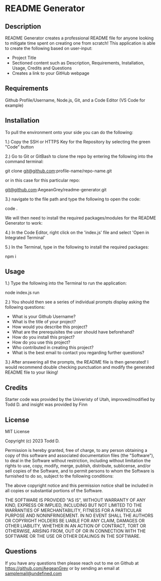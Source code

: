 # README Generator
  ## Description
  README Generator creates a professional README file for anyone looking to mitigate time spent on creating one from scratch!
  This application is able to create the following based on user-input:
  * Project Title
  * Sectioned content such as Description, Requirements, Installation, Usage, Credits and Questions
  * Creates a link to your GitHub webpage



  ## Requirements
  Github Profile/Username, Node.js, Git, and a Code Editor (VS Code for example)
  


  ## Installation
  To pull the environment onto your side you can do the following:

1.) Copy the SSH or HTTPS Key for the Repository by selecting the green "Code" button

2.) Go to Git or GitBash to clone the repo by entering the following into the command terminal:

git clone git@github.com:profile-name/repo-name.git

or in this case for this particular repo:

git@github.com:AegeanGrey/readme-generator.git

3.) navigate to the file path and type the following to open the code:

code .
  
We will then need to install the required packages/modules for the README Generator to work:

4.) In the Code Editor, right click on the 'index.js' file and select 'Open in Integrated Terminal'

5.) In the Terminal, type in the following to install the required packages:

npm i
  


  ## Usage
1.) Type the following into the Terminal to run the application:

node index.js run

2.) You should then see a series of individual prompts display asking the following questions:

* What is your Github Username?
* What is the title of your project?
* How would you describe this project?
* What are the prerequisites the user should have beforehand?
* How do you install this project?
* How do you use this project?
* Who contributed in creating this project?
* What is the best email to contact you regarding further questions?

3.) After answering all the prompts, the README file is then generated! I would recommend double checking punctuation and modify the generated README file to your liking! 
  


  ## Credits
  Starter code was provided by the Univeristy of Utah, improved/modified by Todd D. and insight was provided by Finn
  

  ## License
  MIT License

Copyright (c) 2023 Todd D.

Permission is hereby granted, free of charge, to any person obtaining a copy
of this software and associated documentation files (the "Software"), to deal
in the Software without restriction, including without limitation the rights
to use, copy, modify, merge, publish, distribute, sublicense, and/or sell
copies of the Software, and to permit persons to whom the Software is
furnished to do so, subject to the following conditions:

The above copyright notice and this permission notice shall be included in all
copies or substantial portions of the Software.

THE SOFTWARE IS PROVIDED "AS IS", WITHOUT WARRANTY OF ANY KIND, EXPRESS OR
IMPLIED, INCLUDING BUT NOT LIMITED TO THE WARRANTIES OF MERCHANTABILITY,
FITNESS FOR A PARTICULAR PURPOSE AND NONINFRINGEMENT. IN NO EVENT SHALL THE
AUTHORS OR COPYRIGHT HOLDERS BE LIABLE FOR ANY CLAIM, DAMAGES OR OTHER
LIABILITY, WHETHER IN AN ACTION OF CONTRACT, TORT OR OTHERWISE, ARISING FROM,
OUT OF OR IN CONNECTION WITH THE SOFTWARE OR THE USE OR OTHER DEALINGS IN THE
SOFTWARE.


  
  ## Questions
  If you have any questions then please reach out to me on Github at https://github.com/AegeanGrey or by sending an email at samplemail@undefined.com
  
